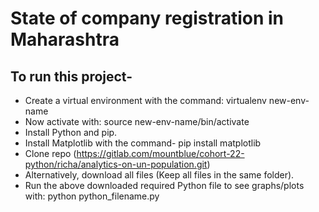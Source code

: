 # State of company registration in Maharashtra

## To run this project-
* Create a virtual environment with the command: virtualenv new-env-name
* Now activate with: source new-env-name/bin/activate
* Install Python and pip.
* Install Matplotlib with the command- pip install matplotlib
* Clone repo (https://gitlab.com/mountblue/cohort-22-python/richa/analytics-on-un-population.git)
* Alternatively, download all files (Keep all files in the same folder).
* Run the above downloaded required Python file to see graphs/plots with: python python_filename.py